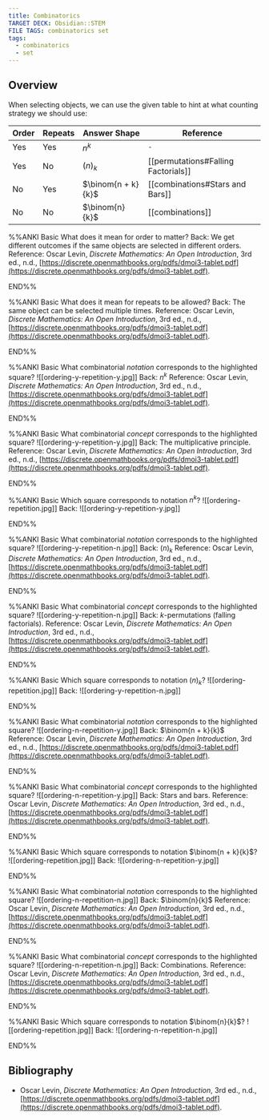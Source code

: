 ```yaml
---
title: Combinatorics
TARGET DECK: Obsidian::STEM
FILE TAGS: combinatorics set
tags:
  - combinatorics
  - set
---
```


## Overview

When selecting objects, we can use the given table to hint at what counting strategy we should use:

Order | Repeats | Answer Shape       | Reference
----- | ------- | ------------------ | ---------
Yes   | Yes     | $n^k$              | `-`
Yes   | No      | $(n)_k$            | [[permutations#Falling Factorials]]
No    | Yes     | $\binom{n + k}{k}$ | [[combinations#Stars and Bars]]
No    | No      | $\binom{n}{k}$     | [[combinations]]

%%ANKI
Basic
What does it mean for order to matter?
Back: We get different outcomes if the same objects are selected in different orders.
Reference: Oscar Levin, *Discrete Mathematics: An Open Introduction*, 3rd ed., n.d., [https://discrete.openmathbooks.org/pdfs/dmoi3-tablet.pdf](https://discrete.openmathbooks.org/pdfs/dmoi3-tablet.pdf).
<!--ID: 1708715147778-->
END%%

%%ANKI
Basic
What does it mean for repeats to be allowed?
Back: The same object can be selected multiple times.
Reference: Oscar Levin, *Discrete Mathematics: An Open Introduction*, 3rd ed., n.d., [https://discrete.openmathbooks.org/pdfs/dmoi3-tablet.pdf](https://discrete.openmathbooks.org/pdfs/dmoi3-tablet.pdf).
<!--ID: 1708715147781-->
END%%

%%ANKI
Basic
What combinatorial *notation* corresponds to the highlighted square?
![[ordering-y-repetition-y.jpg]]
Back: $n^k$
Reference: Oscar Levin, *Discrete Mathematics: An Open Introduction*, 3rd ed., n.d., [https://discrete.openmathbooks.org/pdfs/dmoi3-tablet.pdf](https://discrete.openmathbooks.org/pdfs/dmoi3-tablet.pdf).
<!--ID: 1709305803508-->
END%%

%%ANKI
Basic
What combinatorial *concept* corresponds to the highlighted square?
![[ordering-y-repetition-y.jpg]]
Back: The multiplicative principle.
Reference: Oscar Levin, *Discrete Mathematics: An Open Introduction*, 3rd ed., n.d., [https://discrete.openmathbooks.org/pdfs/dmoi3-tablet.pdf](https://discrete.openmathbooks.org/pdfs/dmoi3-tablet.pdf).
<!--ID: 1709305803515-->
END%%

%%ANKI
Basic
Which square corresponds to notation $n^k$?
![[ordering-repetition.jpg]]
Back:
![[ordering-y-repetition-y.jpg]]
<!--ID: 1709305803518-->
END%%

%%ANKI
Basic
What combinatorial *notation* corresponds to the highlighted square?
![[ordering-y-repetition-n.jpg]]
Back: $(n)_k$
Reference: Oscar Levin, *Discrete Mathematics: An Open Introduction*, 3rd ed., n.d., [https://discrete.openmathbooks.org/pdfs/dmoi3-tablet.pdf](https://discrete.openmathbooks.org/pdfs/dmoi3-tablet.pdf).
<!--ID: 1709305912355-->
END%%

%%ANKI
Basic
What combinatorial *concept* corresponds to the highlighted square?
![[ordering-y-repetition-n.jpg]]
Back: $k$-permutations (falling factorials).
Reference: Oscar Levin, *Discrete Mathematics: An Open Introduction*, 3rd ed., n.d., [https://discrete.openmathbooks.org/pdfs/dmoi3-tablet.pdf](https://discrete.openmathbooks.org/pdfs/dmoi3-tablet.pdf).
<!--ID: 1709306052449-->
END%%

%%ANKI
Basic
Which square corresponds to notation $(n)_k$?
![[ordering-repetition.jpg]]
Back:
![[ordering-y-repetition-n.jpg]]
<!--ID: 1709305912359-->
END%%

%%ANKI
Basic
What combinatorial *notation* corresponds to the highlighted square?
![[ordering-n-repetition-y.jpg]]
Back: $\binom{n + k}{k}$
Reference: Oscar Levin, *Discrete Mathematics: An Open Introduction*, 3rd ed., n.d., [https://discrete.openmathbooks.org/pdfs/dmoi3-tablet.pdf](https://discrete.openmathbooks.org/pdfs/dmoi3-tablet.pdf).
<!--ID: 1709306052455-->
END%%

%%ANKI
Basic
What combinatorial *concept* corresponds to the highlighted square?
![[ordering-n-repetition-y.jpg]]
Back: Stars and bars.
Reference: Oscar Levin, *Discrete Mathematics: An Open Introduction*, 3rd ed., n.d., [https://discrete.openmathbooks.org/pdfs/dmoi3-tablet.pdf](https://discrete.openmathbooks.org/pdfs/dmoi3-tablet.pdf).
<!--ID: 1709306052461-->
END%%

%%ANKI
Basic
Which square corresponds to notation $\binom{n + k}{k}$?
![[ordering-repetition.jpg]]
Back:
![[ordering-n-repetition-y.jpg]]
<!--ID: 1709306052468-->
END%%

%%ANKI
Basic
What combinatorial *notation* corresponds to the highlighted square?
![[ordering-n-repetition-n.jpg]]
Back: $\binom{n}{k}$
Reference: Oscar Levin, *Discrete Mathematics: An Open Introduction*, 3rd ed., n.d., [https://discrete.openmathbooks.org/pdfs/dmoi3-tablet.pdf](https://discrete.openmathbooks.org/pdfs/dmoi3-tablet.pdf).
<!--ID: 1709306140856-->
END%%

%%ANKI
Basic
What combinatorial *concept* corresponds to the highlighted square?
![[ordering-n-repetition-n.jpg]]
Back: Combinations.
Reference: Oscar Levin, *Discrete Mathematics: An Open Introduction*, 3rd ed., n.d., [https://discrete.openmathbooks.org/pdfs/dmoi3-tablet.pdf](https://discrete.openmathbooks.org/pdfs/dmoi3-tablet.pdf).
<!--ID: 1709306140887-->
END%%

%%ANKI
Basic
Which square corresponds to notation $\binom{n}{k}$?
![[ordering-repetition.jpg]]
Back:
![[ordering-n-repetition-n.jpg]]
<!--ID: 1709306140891-->
END%%

## Bibliography

* Oscar Levin, *Discrete Mathematics: An Open Introduction*, 3rd ed., n.d., [https://discrete.openmathbooks.org/pdfs/dmoi3-tablet.pdf](https://discrete.openmathbooks.org/pdfs/dmoi3-tablet.pdf).
